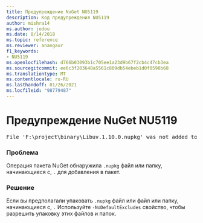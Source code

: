 ```yaml
---
title: Предупреждение NuGet NU5119
description: Код предупреждения NU5119
author: mishra14
ms.author: jodou
ms.date: 8/14/2018
ms.topic: reference
ms.reviewer: anangaur
f1_keywords:
- NU5119
ms.openlocfilehash: d766b03093b1c705ee1a23d9b67f2cb4c47cb3ea
ms.sourcegitcommit: ee6c3f203648a5561c809db54ebeb1d0f0598b68
ms.translationtype: MT
ms.contentlocale: ru-RU
ms.lasthandoff: 01/26/2021
ms.locfileid: "98779487"
---
```

# <a name="nuget-warning-nu5119"></a>Предупреждение NuGet NU5119
<pre>File 'F:\project\binary\Libuv.1.10.0.nupkg' was not added to the package. Files and folders starting with '.' or ending with '.nupkg' are excluded by default. To include this file, use -NoDefaultExcludes from the commandline</pre>

### <a name="issue"></a>Проблема

Операция пакета NuGet обнаружила `.nupkg` файл или папку, начинающиеся с, `.` для добавления в пакет.


### <a name="solution"></a>Решение

Если вы предполагали упаковать `.nupkg` файл или файл или папку, начинающиеся с, `.` Используйте `-NoDefaultExcludes` свойство, чтобы разрешить упаковку этих файлов и папок.

